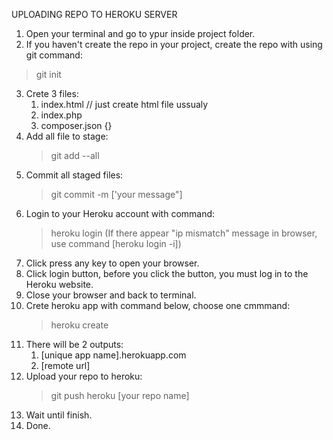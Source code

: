 UPLOADING REPO TO HEROKU SERVER
1. Open your terminal and go to ypur inside project folder.
2. If you haven't create the repo in your project, create the repo with using git command:
> git init
3. Crete 3 files:
	1. index.html
        // just create html file ussualy
	2. index.php
        <?php include_once('index.html'); ?>
	3. composer.json
        {}
4. Add all file to stage:
    > git add --all
5. Commit all staged files:
    > git commit -m ['your message"]
6. Login to your Heroku account with command:
    > heroku login
    (If there appear "ip mismatch" message in browser, use command [heroku login -i])
7. Click press any key to open your browser.
8. Click login button, before you click the button, you must log in to the Heroku website.
9. Close your browser and back to terminal.
10. Crete heroku app with command below, choose one cmmmand:
    > heroku create
11. There will be 2 outputs:
	1. [unique app name].herokuapp.com
	2. [remote url]
12. Upload your repo to heroku:
    > git push heroku [your repo name]
13. Wait until finish.
14. Done.